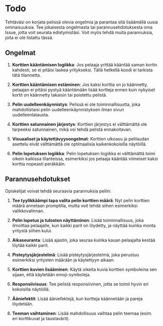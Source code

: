 # Todo

Tehtäväsi on korjata pelissä olevia ongelmia ja parantaa sitä lisäämällä uusia ominaisuuksia. Tee jokaisesta ongelmasta tai parannusehdotuksesta oma Issue, jotta voit seurata edistymistäsi. Voit myös tehdä muita parannuksia, joita ei ole listattu tässä.

## Ongelmat

1. **Korttien kääntämisen logiikka**: Jos pelaaja yrittää kääntää saman kortin kahdesti, se ei pitäisi laskea yritykseksi. Tällä hetkellä koodi ei tarkista tätä tilannetta.

2. **Korttien kääntämisen estäminen**: Jos kaksi korttia on jo käännetty, pelaajan ei pitäisi pystyä kääntämään lisää kortteja ennen kuin nykyiset kortit on käännetty takaisin tai poistettu pelistä.

3. **Pelin uudelleenkäynnistys**: Pelissä ei ole toiminnallisuutta, joka mahdollistaisi pelin uudelleenkäynnistyksen ilman sivun uudelleenlatausta.

4. **Korttien satunnainen järjestys**: Korttien järjestys ei välttämättä ole tarpeeksi satunnainen, mikä voi tehdä pelistä ennakoitavan.

5. **Visuaaliset ja käytettävyysongelmat**: Korttien ulkoasu ja pelilaudan asettelu eivät välttämättä ole optimaalisia kaikenkokoisilla näytöillä.

6. **Pelin lopetuksen logiikka**: Pelin lopetuksen logiikka ei välttämättä toimi oikein kaikissa tilanteissa, esimerkiksi jos pelaaja kääntää viimeiset kaksi korttia nopeasti peräkkäin.


## Parannusehdotukset

Opiskelijat voivat tehdä seuraavia parannuksia peliin:

1. **Tee tyylikkäämpi tapa valita pelin korttien määrä**: Nyt pelin korttien määrä annetaan promptilla, mutta voit tehdä siihen esimerkiksi valikkovalinnan.

2. **Pelin lopetus ja tulosten näyttäminen**: Lisää toiminnallisuus, joka ilmoittaa pelaajalle, kun kaikki parit on löydetty, ja näyttää kuinka monta yritystä siihen kului.

3. **Aikaseuranta**: Lisää ajastin, joka seuraa kuinka kauan pelaajalta kestää löytää kaikki parit.

4. **Pisteytysjärjestelmä**: Lisää pisteytysjärjestelmä, joka perustuu esimerkiksi yritysten määrään ja käytettyyn aikaan.

5. **Korttien kuvien lisääminen**: Käytä oikeita kuvia korttien symboleina sen sijaan, että käytetään emoji-symboleja.

6. **Responsiivisuus**: Tee pelistä responsiivinen, jotta se toimii hyvin eri kokoisilla näytöillä.

7. **Ääniefektit**: Lisää ääniefektejä, kun kortteja käännetään ja pareja löydetään.

8. **Teeman vaihtaminen**: Lisää mahdollisuus vaihtaa pelin teemaa (esim. eri korttikuvat ja taustavärit).
